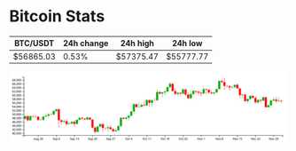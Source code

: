 # Bitcoin Stats

BTC/USDT|24h change|24h high|24h low|
|---|---|---|---|
|$56865.03|0.53%|$57375.47|$55777.77|

<img src="./chart.svg">
